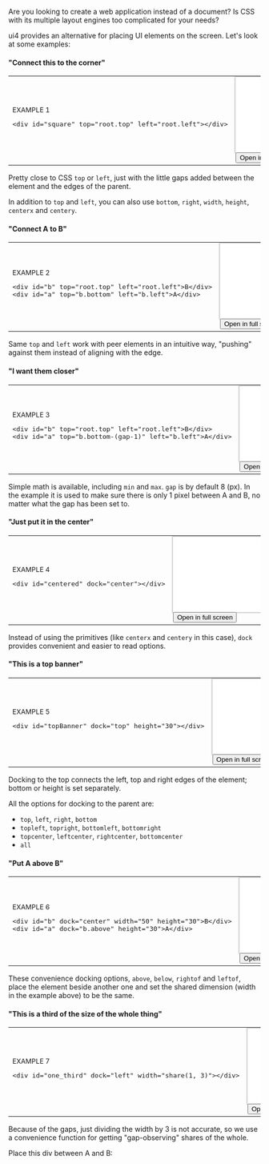 Are you looking to create a web application instead of a document?
Is CSS with its multiple layout engines too complicated for your needs? 

ui4 provides an alternative for placing UI elements on the screen. Let's look at some examples:

#### "Connect this to the corner"


<table class="example">
  <tr>
    <td>
      <sub>EXAMPLE 1</sub>
      <pre lang="html">&lt;div id="square" top="root.top" left="root.left">&lt;/div></pre>
    </td>
    <td>
      <iframe style="border-style:none;box-shadow:0px 0px 2px 2px rgba(0,0,0,0.2);" src="examples/example0001.html"></iframe><br/>
      <button onclick="location.href='examples/example0001.html'">Open in full screen</button>
    </td>
  </tr>
</table>

Pretty close to CSS `top` or `left`, just with the little gaps added between the element and the
edges of the parent.

In addition to `top` and `left`, you can also use `bottom`, `right`, `width`, `height`, `centerx`
and `centery`.

#### "Connect A to B"


<table class="example">
  <tr>
    <td>
      <sub>EXAMPLE 2</sub>
      <pre lang="html">&lt;div id="b" top="root.top" left="root.left">B&lt;/div>
&lt;div id="a" top="b.bottom" left="b.left">A&lt;/div></pre>
    </td>
    <td>
      <iframe style="border-style:none;box-shadow:0px 0px 2px 2px rgba(0,0,0,0.2);" src="examples/example0002.html"></iframe><br/>
      <button onclick="location.href='examples/example0002.html'">Open in full screen</button>
    </td>
  </tr>
</table>

Same `top` and `left` work with peer elements in an intuitive way, "pushing" against them instead
of aligning with the edge.

#### "I want them closer"


<table class="example">
  <tr>
    <td>
      <sub>EXAMPLE 3</sub>
      <pre lang="html">&lt;div id="b" top="root.top" left="root.left">B&lt;/div>
&lt;div id="a" top="b.bottom-(gap-1)" left="b.left">A&lt;/div></pre>
    </td>
    <td>
      <iframe style="border-style:none;box-shadow:0px 0px 2px 2px rgba(0,0,0,0.2);" src="examples/example0003.html"></iframe><br/>
      <button onclick="location.href='examples/example0003.html'">Open in full screen</button>
    </td>
  </tr>
</table>

Simple math is available, including `min` and `max`. `gap` is by default 8 (px). In the example it
is used to make sure there is only 1 pixel between A and B, no matter what the gap has been set to.

#### "Just put it in the center"


<table class="example">
  <tr>
    <td>
      <sub>EXAMPLE 4</sub>
      <pre lang="html">&lt;div id="centered" dock="center">&lt;/div></pre>
    </td>
    <td>
      <iframe style="border-style:none;box-shadow:0px 0px 2px 2px rgba(0,0,0,0.2);" src="examples/example0004.html"></iframe><br/>
      <button onclick="location.href='examples/example0004.html'">Open in full screen</button>
    </td>
  </tr>
</table>

Instead of using the primitives (like `centerx` and `centery` in this case), `dock` provides
convenient and easier to read options.

#### "This is a top banner"


<table class="example">
  <tr>
    <td>
      <sub>EXAMPLE 5</sub>
      <pre lang="html">&lt;div id="topBanner" dock="top" height="30">&lt;/div></pre>
    </td>
    <td>
      <iframe style="border-style:none;box-shadow:0px 0px 2px 2px rgba(0,0,0,0.2);" src="examples/example0005.html"></iframe><br/>
      <button onclick="location.href='examples/example0005.html'">Open in full screen</button>
    </td>
  </tr>
</table>

Docking to the top connects the left, top and right edges of the element; bottom or height is set
separately.

All the options for docking to the parent are:
- `top`, `left`, `right`, `bottom`
- `topleft`, `topright`, `bottomleft`, `bottomright`
- `topcenter`, `leftcenter`, `rightcenter`, `bottomcenter`
- `all`

#### "Put A above B"


<table class="example">
  <tr>
    <td>
      <sub>EXAMPLE 6</sub>
      <pre lang="html">&lt;div id="b" dock="center" width="50" height="30">B&lt;/div>
&lt;div id="a" dock="b.above" height="30">A&lt;/div></pre>
    </td>
    <td>
      <iframe style="border-style:none;box-shadow:0px 0px 2px 2px rgba(0,0,0,0.2);" src="examples/example0006.html"></iframe><br/>
      <button onclick="location.href='examples/example0006.html'">Open in full screen</button>
    </td>
  </tr>
</table>

These convenience docking options, `above`, `below`, `rightof` and `leftof`, place the element
beside another one and set the shared dimension (width in the example above) to be the same.

#### "This is a third of the size of the whole thing"


<table class="example">
  <tr>
    <td>
      <sub>EXAMPLE 7</sub>
      <pre lang="html">&lt;div id="one_third" dock="left" width="share(1, 3)">&lt;/div></pre>
    </td>
    <td>
      <iframe style="border-style:none;box-shadow:0px 0px 2px 2px rgba(0,0,0,0.2);" src="examples/example0007.html"></iframe><br/>
      <button onclick="location.href='examples/example0007.html'">Open in full screen</button>
    </td>
  </tr>
</table>

Because of the gaps, just dividing the width by 3 is not accurate, so we use a convenience function
for getting "gap-observing" shares of the whole.

Place this div between A and B: